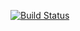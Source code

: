 [![Build Status](https://travis-ci.org/NikAlex/stack4.svg?branch=master)](https://travis-ci.org/NikAlex/stack4)

